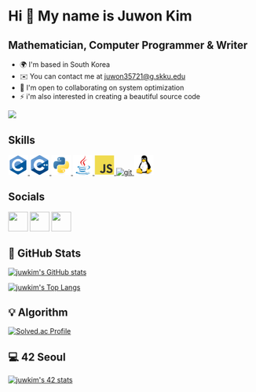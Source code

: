 Hi 👋 My name is Juwon Kim
===========================

Mathematician, Computer Programmer & Writer
-------------

* 🌍  I'm based in South Korea
* ✉️  You can contact me at [juwon35721@g.skku.edu](mailto:juwon35721@g.skku.edu)
* 🤝  I'm open to collaborating on system optimization
* ⚡  i'm also interested in creating a beautiful source code         

<a href="https://www.github.com/juwkim" target="_blank" rel="noreferrer">
  <img src="https://img.shields.io/github/followers/juwkim?logo=github&style=for-the-badge&color=0891b2&labelColor=1c1917" /></a>

## Skills
<p align="left">
<a href="https://www.cprogramming.com/" target="_blank" rel="noreferrer">
<img src="https://raw.githubusercontent.com/devicons/devicon/master/icons/c/c-original.svg" alt="c" width="40" height="40"/> </a>
<a href="https://www.w3schools.com/cpp/" target="_blank" rel="noreferrer">
<img src="https://raw.githubusercontent.com/devicons/devicon/master/icons/cplusplus/cplusplus-original.svg" alt="cplusplus" width="40" height="40"/> </a>
<a href="https://www.python.org" target="_blank" rel="noreferrer">
<img src="https://raw.githubusercontent.com/devicons/devicon/master/icons/python/python-original.svg" alt="python" width="40" height="40"/> </a>
<a href="https://www.java.com" target="_blank" rel="noreferrer">
<img src="https://raw.githubusercontent.com/devicons/devicon/master/icons/java/java-original.svg" alt="java" width="40" height="40"/> </a>
<a href="https://developer.mozilla.org/en-US/docs/Web/JavaScript" target="_blank" rel="noreferrer">
<img src="https://raw.githubusercontent.com/devicons/devicon/master/icons/javascript/javascript-original.svg" alt="javascript" width="40" height="40"/> </a>
<a href="https://git-scm.com/" target="_blank" rel="noreferrer">
<img src="https://www.vectorlogo.zone/logos/git-scm/git-scm-icon.svg" alt="git" width="40" height="40"/> </a>
<a href="https://www.linux.org/" target="_blank" rel="noreferrer">
<img src="https://raw.githubusercontent.com/devicons/devicon/master/icons/linux/linux-original.svg" alt="linux" width="40" height="40"/> </a>
</p>

## Socials
<p align="left">
<a href="https://instagram.com/11juwon11" target="blank" rel="noreferrer"><img src="https://raw.githubusercontent.com/rahuldkjain/github-profile-readme-generator/master/src/images/icons/Social/instagram.svg" width="40" height="40" /></a>
<a href="https://www.github.com/juwkim" target="_blank" rel="noreferrer"><img src="https://raw.githubusercontent.com/danielcranney/readme-generator/main/public/icons/socials/github-dark.svg" width="40" height="40" /></a>
<a href="https://www.linkedin.com/in/주원-김-8234b6251" target="_blank" rel="noreferrer"><img src="https://raw.githubusercontent.com/danielcranney/readme-generator/main/public/icons/socials/linkedin.svg" width="40" height="40" /></a>

## 📗 GitHub Stats
[![juwkim's GitHub stats](https://github-readme-stats.vercel.app/api?username=juwkim&show_icons=true&theme=solarized-light)](https://github.com/juwkim)

[![juwkim's Top Langs](https://github-readme-stats.vercel.app/api/top-langs/?username=juwkim&theme=solarized-light)](https://github.com/juwkim)

## 💡 Algorithm
[![Solved.ac Profile](http://mazassumnida.wtf/api/v2/generate_badge?boj=faang12594)](https://solved.ac/faang12594)

## 💻 42 Seoul
[![juwkim's 42 stats](https://badge.mediaplus.ma/colorfulwaves/juwkim?1337Badge=off&UM6P=off)](https://github.com/oakoudad/badge42)
